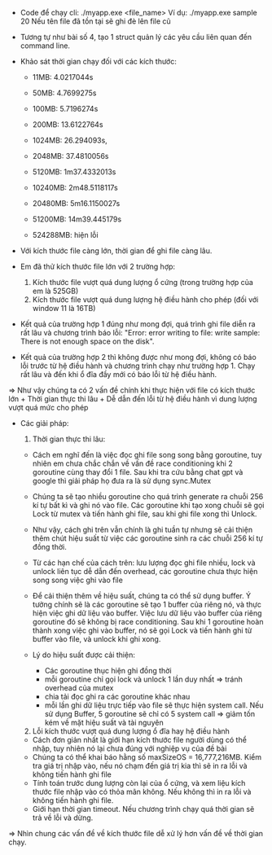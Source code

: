 - Code để chạy cli: 
    ./myapp.exe <file_name> <size>
    Ví dụ: ./myapp.exe sample 20
    Nếu tên file đã tồn tại sẽ ghi đè lên file cũ
- Tương tự như bài số 4, tạo 1 struct quản lý các yêu cầu liên quan đến command line.

- Khảo sát thời gian chạy đối với các kích thước:
    + 11MB: 4.0217044s
    + 50MB: 4.7699275s
    + 100MB: 5.7196274s
    + 200MB: 13.6122764s

    + 1024MB: 26.294093s, 
    + 2048MB: 37.4810056s
    + 5120MB: 1m37.4332013s

    + 10240MB: 2m48.5118117s
    + 20480MB: 5m16.1150027s
    + 51200MB: 14m39.445179s

    + 524288MB: hiện lỗi

- Với kích thước file càng lớn, thời gian để ghi file càng lâu.
- Em đã thử kích thước file lớn với 2 trường hợp:
    1. Kích thước file vượt quá dung lượng ổ cứng (trong trường hợp của em là 525GB)
    2. Kích thước file vượt quá dung lượng hệ điều hành cho phép (đối với window 11 là 16TB)
    
- Kết quả của trường hợp 1 đúng như mong đợi, quá trình ghi file diễn ra rất lâu và chương trình báo lỗi: 
"Error: error writing to file: write sample: There is not enough space on the disk".

- Kết quả của trường hợp 2 thì không được như mong đợi, không có báo lỗi trước từ hệ điều hành và chương trình chạy như trường 
hợp 1. Chạy rất lâu và đến khi ổ đĩa đầy mới có báo lỗi từ hệ điều hành.

=> Như vậy chúng ta có 2 vấn đề chính khi thực hiện với file có kích thước lớn
    + Thời gian thực thi lâu
    + Dễ dẫn đến lỗi từ hệ điều hành vì dung lượng vượt quá mức cho phép

- Các giải pháp:
    1. Thời gian thực thi lâu:

    + Cách em nghĩ đến là việc đọc ghi file song song bằng goroutine, tuy nhiên em chưa chắc chắn về vấn đề
    race conditioning khi 2 goroutine cùng thay đổi 1 file. Sau khi tra cứu bằng chat gpt và google thì giải pháp họ đưa
    ra là sử dụng sync.Mutex
    + Chúng ta sẽ tạo nhiều goroutine cho quá trình generate ra chuỗi 256 kí tự bất kì và ghi nó vào file. Các goroutine khi tạo xong chuỗi sẽ 
    gọi Lock từ mutex và tiến hành ghi file, sau khi ghi file xong thì Unlock.
    + Như vậy, cách ghi trên vẫn chính là ghi tuần tự nhưng sẽ cải thiện thêm chút hiệu suất từ việc các goroutine sinh ra các chuỗi 256 kí tự đồng thời.

    + Từ các hạn chế của cách trên: lưu lượng đọc ghi file nhiều, lock và unlock liên tục dễ dẫn đến overhead, các goroutine chưa thực hiện song song việc ghi vào file
    + Để cải thiện thêm về hiệu suất, chúng ta có thể sử dụng buffer. Ý tưởng chính sẽ là các goroutine sẽ tạo 1 buffer của riêng nó, và thực hiện việc ghi 
    dữ liệu vào buffer. Việc lưu dữ liệu vào buffer của riêng goroutine đó sẽ không bị race conditioning. Sau khi 1 goroutine hoàn thành xong việc ghi vào buffer,
    nó sẽ gọi Lock và tiến hành ghi từ buffer vào file, và unlock khi ghi xong.
    + Lý do hiệu suất được cải thiện:
        * Các goroutine thục hiện ghi đồng thời
        * mỗi goroutine chỉ gọi lock và unlock 1 lần duy nhất => tránh overhead của mutex
        * chia tải đọc ghi ra các goroutine khác nhau
        * mỗi lần ghi dữ liệu trực tiếp vào file sẽ thực hiện system call. Nếu sử dụng Buffer, 5 goroutine sẽ chỉ có 5 system call => giảm tốn kém về mặt hiệu suất và tài nguyên

    2. Lỗi kích thước vượt quá dung lượng ổ đĩa hay hệ điều hành

    + Cách đơn giản nhất là giới hạn kích thước file người dùng có thể nhập, tuy nhiên nó lại chưa đúng với nghiệp vụ của đề bài
    + Chúng ta có thể khai báo hằng số maxSizeOS = 16,777,216MB. Kiểm tra giá trị nhập vào, nếu nó chạm đến giá trị kia thì sẽ in ra lỗi và không tiến hành ghi file
    + Tính toán trước dung lượng còn lại của ổ cứng, và xem liệu kích thước file nhập vào có thỏa mãn không. Nếu không thì in ra lỗi và không tiến hành ghi file.
    + Giới hạn thời gian timeout. Nếu chương trình chạy quá thời gian sẽ trả về lỗi và dừng.

=> Nhìn chung các vấn đề về kích thước file dễ xử lý hơn vấn đề về thời gian chạy.
    